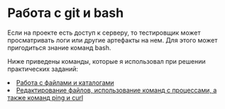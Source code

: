 # Работа с git и bash

Если на проекте есть доступ к серверу, то тестировщик может просматривать логи или другие артефакты на нем. Для этого может пригодиться знание команд bash.

Ниже приведены команды, которые я использовал при решении практических заданий:
<li> <a href="https://disk.yandex.ru/i/kIQol64eMAPC3w">Работа с файлами и каталогами</a> </li>
<li> <a href="https://disk.yandex.ru/i/Sp9gpPYERzoBgA">Редактирование файлов, использование команд с процессами, а также команд ping и curl</a> </li>
